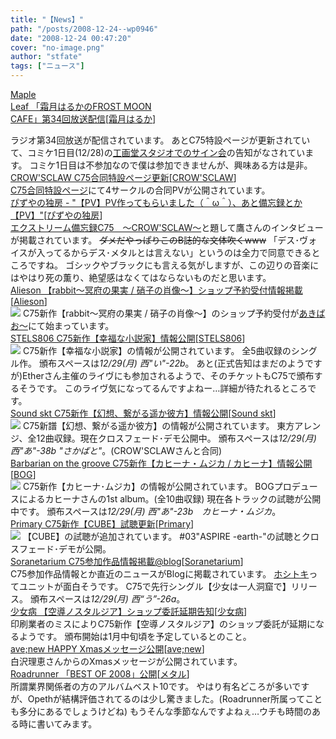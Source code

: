 ```yaml
---
title: "【News】"
path: "/posts/2008-12-24--wp0946"
date: "2008-12-24 00:47:20"
cover: "no-image.png"
author: "stfate"
tags: ["ニュース"]
---
```


<style type="text/css">
<!--
p {white-space: pre-wrap};
-->
</style>

<a class="topics" href="http://www.timerocket.co.jp/fmc/" target="_blank">Maple Leaf 「霜月はるかのFROST MOON CAFE」第34回放送配信</a><span class="junre">[<a href="http://shimotsukin.com/" target="_blank">霜月はるか</a>]</span>
<div class="news">ラジオ第34回放送が配信されています。
あとC75特設ページが更新されていて、コミケ1日目(12/28)の<a href="http://www.kogado.com/html/hotnews/c75.htm" target="_blank">工画堂スタジオでのサイン会</a>の告知がなされています。
コミケ1日目は不参加なので僕は参加できませんが、興味ある方は是非。</div>
<a class="topics" href="http://www.crowsclaw.info/" target="_blank">CROW'SCLAW C75合同特設ページ更新</a><span class="junre">[<a href="http://www.crowsclaw.info/" target="_blank">CROW'SCLAW</a>]</span>
<div class="news"><a href="http://c75.crowsclaw.info/" target="_blank">C75合同特設ページ</a>にて4サークルの合同PVが公開されています。</div>
<a class="topics" href="http://www.pizuya.com/" target="_blank">ぴずやの独房 - "【PV】PV作ってもらいました（＾ω＾）、あと備忘録とか【PV】"</a><span class="junre">[<a href="http://www.pizuya.com/" target="_blank">ぴずやの独房</a>]</span>
<div class="news"><a href="http://www.pizuya.com/sb/sb.cgi?eid=33" target="_blank">エクストリーム備忘録C75　～CROW'SCLAW～</a>と題して鷹さんのインタビューが掲載されています。
<del>ダメだやっぱりこのB誌的な文体吹くwww</del>
「デス･ヴォイスが入ってるからデス･メタルとは言えない」というのは全力で同意できるところですね。
ゴシックやブラックにも言える気がしますが、この辺りの音楽にはやはり死の薫り、絶望感はなくてはならないものだと思います。</div>
<a class="topics" href="http://www.alieson.net/html/" target="_blank">Alieson 【rabbit～冥府の果実 / 硝子の肖像～】ショップ予約受付情報掲載</a><span class="junre">[<a href="http://www.alieson.net/html/" target="_blank">Alieson</a>]</span>
<div class="news"><a href="http://www.alieson.net" target="_blank"><img src="http://www.alieson.net/html/rabbit/img/banner_s.jpg"></a>
C75新作【rabbit～冥府の果実 / 硝子の肖像～】のショップ予約受付が<a href="http://www.akibaoo.com/02/commodity_param/ctc/82010100/cmc/2500020070918/shc/0/" target="_blank">あきばお～</a>にて始まっています。</div>
<a class="topics" href="http://www.stels806.com/" target="_blank">STELS806 C75新作【幸福な小説家】情報公開</a><span class="junre">[<a href="http://www.stels806.com/" target="_blank">STELS806</a>]</span>
<div class="news"><a href="http://www.stels806.com/" target="_blank"><img src="http://www.stels806.com/stels806/release/bn_big.jpg"></a>
C75新作【幸福な小説家】の情報が公開されています。
全5曲収録のシングル作。
頒布スペースは<em>12/29(月) 西"い"-22b</em>。
あと(正式告知はまだのようですが)Etherさん主催のライヴにも参加されるようで、そのチケットもC75で頒布するそうです。
このライヴ気になってるんですよねー…詳細が待たれるところです。</div>
<a class="topics" href="http://tuutenn.s66.xrea.com/" target="_blank">Sound skt C75新作【幻想、繋がる遥か彼方】情報公開</a><span class="junre">[<a href="http://tuutenn.s66.xrea.com/" target="_blank">Sound skt</a>]</span>
<div class="news"><a href="http://tuutenn.s66.xrea.com/tucd_06/main06.htm" target="_blank"><img src="http://tuutenn.s66.xrea.com/tucd_06/kanata_bana468.jpg "></a>
C75新譜【幻想、繋がる遥か彼方】の情報が公開されています。
東方アレンジ、全12曲収録。現在クロスフェード･デモ公開中。
頒布スペースは<em>12/29(月) 西"あ"-38b "さかばと"</em>。(CROW'SCLAWさんと合同)</div>
<a class="topics" href="http://www.astronotes.jp/bog-official/index.html" target="_blank">Barbarian on the groove C75新作【カヒーナ・ムジカ / カヒーナ】情報公開</a><span class="junre">[<a href="http://www.astronotes.jp/bog-official/index.html" target="_blank">BOG</a>]</span>
<div class="news"><a href="http://www.astronotes.jp/kahiena/discography/2008/12/post-1.html" target="_blank"><img src="http://stfate.net/img/bnr01.jpg" class="image" /></a>
C75新作【カヒーナ･ムジカ】の情報が公開されています。
BOGプロデュースによるカヒーナさんの1st album。(全10曲収録)
現在各トラックの試聴が公開中です。
頒布スペースは<em>12/29(月) 西"あ"-23b　カヒーナ・ムジカ</em>。</div>
<a class="topics" href="http://www.edit.ne.jp/~shira/4th_album/CUBE/" target="_blank">Primary C75新作【CUBE】試聴更新</a><span class="junre">[<a href="http://www.edit.ne.jp/~shira/" target="_blank">Primary</a>]</span>
<div class="news"><a href="http://www.edit.ne.jp/~shira/4th_album/CUBE/" target="_blank"><img src="http://www.edit.ne.jp/~shira/4th_album/CUBE/CUBE_06.jpg"></a>
【CUBE】の試聴が追加されています。
#03"ASPIRE -earth-"の試聴とクロスフェード･デモが公開。</div>
<a class="topics" href="http://soranetarium.jugem.jp/" target="_blank">Soranetarium C75参加作品情報掲載@blog</a><span class="junre">[<a href="http://soranetarium.com/" target="_blank">Soranetarium</a>]</span>
<div class="news">C75参加作品情報とか直近のニュースがBlogに掲載されています。
<a href="http://hoshitoki.net/" target="_blank">ホシトキ</a>ってユニットが面白そうです。
C75で先行シングル【少女は一人洞窟で】リリース。
頒布スペースは<em>12/29(月) 西“う”-26a</em>。</div>
<a class="topics" href="http://www.girldisease.com/" target="_blank">少女病 【空導ノスタルジア】ショップ委託延期告知</a><span class="junre">[<a href="http://www.girldisease.com/" target="_blank">少女病</a>]</span>
<div class="news">印刷業者のミスによりC75新作【空導ノスタルジア】のショップ委託が延期になるようです。
頒布開始は1月中旬頃を予定しているとのこと。</div>
<a class="topics" href="http://www.avenew.jp/" target="_blank">ave;new HAPPY Xmasメッセージ公開</a><span class="junre">[<a href="http://www.avenew.jp/" target="_blank">ave;new</a>]</span>
<div class="news">白沢理恵さんからのXmasメッセージが公開されています。</div>
<a class="topics" href="http://www.roadrunnerrecords.co.jp/page/top10" target="_blank">Roadrunner 「BEST OF 2008」公開</a><span class="junre">[<a href="" target="_blank">メタル</a>]</span>
<div class="news">所謂業界関係者の方のアルバムベスト10です。
やはり有名どころが多いですが、Opethが結構評価されてるのは少し驚きました。(Roadrunner所属ってことも多分にあるでしょうけどね)
もうそんな季節なんですよねぇ…ウチも時間のある時に書いてみます。</div>
